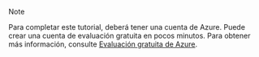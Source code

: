 
> [!NOTE]
> Para completar este tutorial, deberá tener una cuenta de Azure. Puede crear una cuenta de evaluación gratuita en pocos minutos. Para obtener más información, consulte [Evaluación gratuita de Azure](https://azure.microsoft.com/pricing/free-trial/).
> 
> 



<!--HONumber=Jan17_HO3-->


